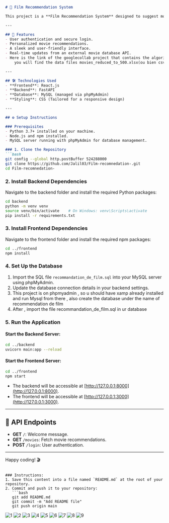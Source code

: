
```markdown
# 🎥 Film Recommendation System

This project is a **Film Recommendation System** designed to suggest movies based on user preferences. It leverages modern web technologies and a robust backend for delivering personalized recommendations.

---

## 🌟 Features
- User authentication and secure login.
- Personalized movie recommendations.
- A sleek and user-friendly interface.
- Real-time updates from an external movie database API.
- Here is the link of the googlecollab project that contains the algorithms without api ,
    you will find the data files movies_reduced_to_500.xlsx(ou bien csv) & ratings_reduced_to_500.xlsx(ou bien csv) dans le fichier backend 

---

## 🛠️ Technologies Used
- **Frontend**: React.js
- **Backend**: FastAPI
- **Database**: MySQL (managed via phpMyAdmin)
- **Styling**: CSS (Tailored for a responsive design)

---

## ⚙️ Setup Instructions

### Prerequisites
- Python 3.7+ installed on your machine.
- Node.js and npm installed.
- MySQL server running with phpMyAdmin for database management.

### 1. Clone the Repository
```bash
git config --global http.postBuffer 524288000 
git clone https://github.com/Jalil03/Film-recomnedation-.git
cd Film-recomnedation-
```

### 2. Install Backend Dependencies
Navigate to the backend folder and install the required Python packages:
```bash
cd backend
python -m venv venv
source venv/bin/activate    # On Windows: venv\Scripts\activate
pip install -r requirements.txt
```

### 3. Install Frontend Dependencies
Navigate to the frontend folder and install the required npm packages:
```bash
cd ../frontend
npm install
```

### 4. Set Up the Database
1. Import the SQL file `recommandation_de_film.sql` into your MySQL server using phpMyAdmin.
2. Update the database connection details in your backend settings.
3. This project is on phpmyadmin , so u should have xamp already installed and run Mysql from there , also create the database under the name of recommendation de film
4. After , import the file recommandation_de_film.sql in ur database 

### 5. Run the Application
#### Start the Backend Server:
```bash
cd ../backend
uvicorn main:app --reload
```

#### Start the Frontend Server:
```bash
cd ../frontend
npm start
```

- The backend will be accessible at [http://127.0.0.1:8000](http://127.0.0.1:8000).
- The frontend will be accessible at [http://127.0.0.1:3000](http://127.0.0.1:3000).

---

## 🚀 API Endpoints
- **GET** `/`: Welcome message.
- **GET** `/movies`: Fetch movie recommendations.
- **POST** `/login`: User authentication.

---

Happy coding! 🎬
```

### Instructions:
1. Save this content into a file named `README.md` at the root of your repository.
2. Commit and push it to your repository:
   ```bash
   git add README.md
   git commit -m "Add README file"
   git push origin main
   ```

![1](https://github.com/user-attachments/assets/7babb47d-6f9a-445b-b584-7d2d4969d99a)
![2](https://github.com/user-attachments/assets/b5faf6b2-62cb-44fb-835d-017f93c6cd25)
![3](https://github.com/user-attachments/assets/29ea7a45-7076-4629-8d16-410b0c02e8ad)
![4](https://github.com/user-attachments/assets/26bed995-01dc-4051-94a0-5a9e629316a0)
![5](https://github.com/user-attachments/assets/9f077960-66ee-42a8-a7c3-e1b47f83a600)
![6](https://github.com/user-attachments/assets/e3cdd174-22e2-4ce3-b14a-5899362b32fa)
![7](https://github.com/user-attachments/assets/efc5af9c-f2d5-4864-9cd0-16ac93bf879d)
![8](https://github.com/user-attachments/assets/9c43c5d2-c8fd-477a-b5ea-cc4b1f128f39)
![9](https://github.com/user-attachments/assets/6276e458-0ad9-4775-849b-266e0e87075b)






